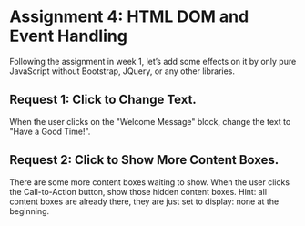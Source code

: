 # Assignment 4: HTML DOM and Event Handling
Following the assignment in week 1, let’s add some effects on it by only pure JavaScript without Bootstrap, JQuery, or any other libraries.

## Request 1: Click to Change Text.
When the user clicks on the "Welcome Message" block, change the text to "Have a Good Time!".

## Request 2: Click to Show More Content Boxes.
There are some more content boxes waiting to show. When the user clicks the Call-to-Action button, show those hidden content boxes.
Hint: all content boxes are already there, they are just set to display: none at the beginning.